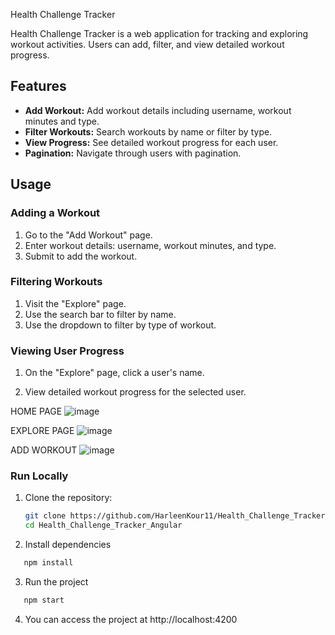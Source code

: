 Health Challenge Tracker

Health Challenge Tracker is a web application for tracking and exploring workout activities. Users can add, filter, and view detailed workout progress.

## Features

- **Add Workout:** Add workout details including username, workout minutes and type.
- **Filter Workouts:** Search workouts by name or filter by type.
- **View Progress:** See detailed workout progress for each user.
- **Pagination:** Navigate through users with pagination.

## Usage

### Adding a Workout 

1. Go to the "Add Workout" page.
2. Enter workout details: username, workout minutes, and type.
3. Submit to add the workout.

### Filtering Workouts 

1. Visit the "Explore" page.
2. Use the search bar to filter by name.
3. Use the dropdown to filter by type of workout.

### Viewing User Progress 

1. On the "Explore" page, click a user's name.

2. View detailed workout progress for the selected user.

HOME PAGE
![image](https://github.com/user-attachments/assets/2ebf2a91-f148-4b1e-9c02-24a15814af4f)

EXPLORE PAGE
![image](https://github.com/user-attachments/assets/55ae4b2a-9d77-42ee-a136-1b0b1b985a3e)

ADD WORKOUT
![image](https://github.com/user-attachments/assets/baac55ec-c61f-4569-abf6-e884c81db12c)





### Run Locally

1. Clone the repository:

   ```bash
   git clone https://github.com/HarleenKour11/Health_Challenge_Tracker_Angular
   cd Health_Challenge_Tracker_Angular
   ```

2. Install dependencies

```bash
   npm install
```

3. Run the project

```bash
   npm start
```

4. You can access the project at http://localhost:4200
